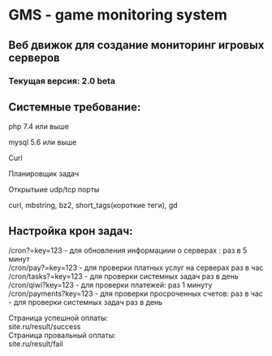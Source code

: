<h1>GMS - game monitoring system</h1>
<h2>Веб движок для создание мониторинг игровых серверов</h2>
<h3>Текущая версия: 2.0 beta</h3>
<h2>Системные требование:</h2>
<p>php 7.4 или выше</p>
<p>mysql 5.6 или выше</p>
<p>Curl</>
<p>Планировщик задач</p>
<p>Открытыие udp/tcp порты</p>
<p>curl, mbstring, bz2, short_tags(короткие теги), gd</p>

<h2>Настройка крон задач:</h2>
/cron?=key=123 - для обновления информациии о серверах : раз в 5 минут</br>
/cron/pay?=key=123 - для проверки платных услуг на серверах раз в час</br>
/cron/tasks?=key=123 - для проверки системных задач раз в день</br>
/cron/qiwi?key=123 - для проверки платежей: раз 1 минуту</br>
/cron/payments?key=123 - для проверки просроченных счетов: раз в час - для проверки системных задач раз в день</br>

Страница успешной оплаты:</br>
site.ru/result/success</br>
Страница провальный оплаты:</br>
site.ru/result/fail</br>
